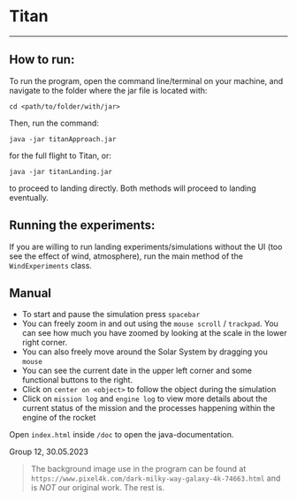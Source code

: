 # Titan

---
## How to run:
To run the program, open the command line/terminal on your machine, and navigate to the folder where the
jar file is located with:

``cd <path/to/folder/with/jar>``

Then, run the command:

``java -jar titanApproach.jar``

for the full flight to Titan, or:

``java -jar titanLanding.jar``

to proceed to landing directly. Both methods will proceed to landing eventually.

## Running the experiments:
If you are willing to run landing experiments/simulations without the UI (too see the effect of wind, atmosphere), run the main method of the
``WindExperiments`` class. 

## Manual

- To start and pause the simulation press `spacebar`
- You can freely zoom in and out using the `mouse scroll` / `trackpad`. You can see how much you have zoomed by looking at the scale in the lower right corner.
- You can also freely move around the Solar System by dragging you `mouse`
- You can see the current date in the upper left corner and some functional buttons to the right.
- Click on `center on <object>` to follow the object during the simulation
- Click on `mission log` and `engine log` to view more details about the current status of the mission and the processes happening within the engine of the rocket

Open `index.html` inside `/doc` to open the java-documentation.

Group 12, 30.05.2023
>The background image use in the program can be found at ``https://www.pixel4k.com/dark-milky-way-galaxy-4k-74663.html`` and is <em>NOT</em> our original work. The rest is.
